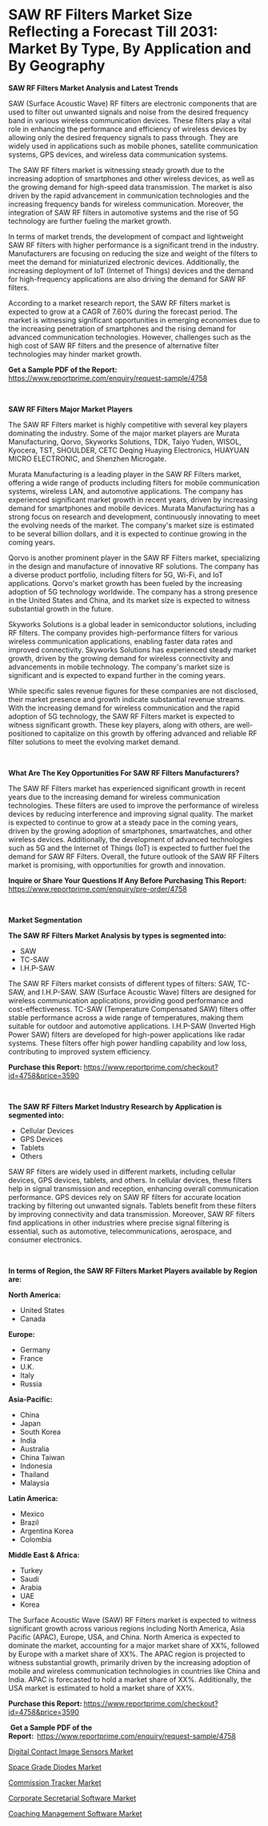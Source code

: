 <p><h1>SAW RF Filters Market Size Reflecting a Forecast Till 2031: Market By Type, By Application and By Geography</h1></p><p><strong>SAW RF Filters Market Analysis and Latest Trends</strong></p>
<p><p>SAW (Surface Acoustic Wave) RF filters are electronic components that are used to filter out unwanted signals and noise from the desired frequency band in various wireless communication devices. These filters play a vital role in enhancing the performance and efficiency of wireless devices by allowing only the desired frequency signals to pass through. They are widely used in applications such as mobile phones, satellite communication systems, GPS devices, and wireless data communication systems.</p><p>The SAW RF filters market is witnessing steady growth due to the increasing adoption of smartphones and other wireless devices, as well as the growing demand for high-speed data transmission. The market is also driven by the rapid advancement in communication technologies and the increasing frequency bands for wireless communication. Moreover, the integration of SAW RF filters in automotive systems and the rise of 5G technology are further fueling the market growth.</p><p>In terms of market trends, the development of compact and lightweight SAW RF filters with higher performance is a significant trend in the industry. Manufacturers are focusing on reducing the size and weight of the filters to meet the demand for miniaturized electronic devices. Additionally, the increasing deployment of IoT (Internet of Things) devices and the demand for high-frequency applications are also driving the demand for SAW RF filters.</p><p>According to a market research report, the SAW RF filters market is expected to grow at a CAGR of 7.60% during the forecast period. The market is witnessing significant opportunities in emerging economies due to the increasing penetration of smartphones and the rising demand for advanced communication technologies. However, challenges such as the high cost of SAW RF filters and the presence of alternative filter technologies may hinder market growth.</p></p>
<p><strong>Get a Sample PDF of the Report:&nbsp;</strong> <a href="https://www.reportprime.com/enquiry/request-sample/4758">https://www.reportprime.com/enquiry/request-sample/4758</a></p>
<p>&nbsp;</p>
<p><strong>SAW RF Filters Major Market Players</strong></p>
<p><p>The SAW RF Filters market is highly competitive with several key players dominating the industry. Some of the major market players are Murata Manufacturing, Qorvo, Skyworks Solutions, TDK, Taiyo Yuden, WISOL, Kyocera, TST, SHOULDER, CETC Deqing Huaying Electronics, HUAYUAN MICRO ELECTRONIC, and Shenzhen Microgate. </p><p>Murata Manufacturing is a leading player in the SAW RF Filters market, offering a wide range of products including filters for mobile communication systems, wireless LAN, and automotive applications. The company has experienced significant market growth in recent years, driven by increasing demand for smartphones and mobile devices. Murata Manufacturing has a strong focus on research and development, continuously innovating to meet the evolving needs of the market. The company's market size is estimated to be several billion dollars, and it is expected to continue growing in the coming years.</p><p>Qorvo is another prominent player in the SAW RF Filters market, specializing in the design and manufacture of innovative RF solutions. The company has a diverse product portfolio, including filters for 5G, Wi-Fi, and IoT applications. Qorvo's market growth has been fueled by the increasing adoption of 5G technology worldwide. The company has a strong presence in the United States and China, and its market size is expected to witness substantial growth in the future.</p><p>Skyworks Solutions is a global leader in semiconductor solutions, including RF filters. The company provides high-performance filters for various wireless communication applications, enabling faster data rates and improved connectivity. Skyworks Solutions has experienced steady market growth, driven by the growing demand for wireless connectivity and advancements in mobile technology. The company's market size is significant and is expected to expand further in the coming years.</p><p>While specific sales revenue figures for these companies are not disclosed, their market presence and growth indicate substantial revenue streams. With the increasing demand for wireless communication and the rapid adoption of 5G technology, the SAW RF Filters market is expected to witness significant growth. These key players, along with others, are well-positioned to capitalize on this growth by offering advanced and reliable RF filter solutions to meet the evolving market demand.</p></p>
<p>&nbsp;</p>
<p><strong>What Are The Key Opportunities For SAW RF Filters Manufacturers?</strong></p>
<p><p>The SAW RF Filters market has experienced significant growth in recent years due to the increasing demand for wireless communication technologies. These filters are used to improve the performance of wireless devices by reducing interference and improving signal quality. The market is expected to continue to grow at a steady pace in the coming years, driven by the growing adoption of smartphones, smartwatches, and other wireless devices. Additionally, the development of advanced technologies such as 5G and the Internet of Things (IoT) is expected to further fuel the demand for SAW RF Filters. Overall, the future outlook of the SAW RF Filters market is promising, with opportunities for growth and innovation.</p></p>
<p><strong>Inquire or Share Your Questions If Any Before Purchasing This Report:</strong> <a href="https://www.reportprime.com/enquiry/pre-order/4758">https://www.reportprime.com/enquiry/pre-order/4758</a></p>
<p>&nbsp;</p>
<p><strong>Market Segmentation</strong></p>
<p><strong>The SAW RF Filters Market Analysis by types is segmented into:</strong></p>
<p><ul><li>SAW</li><li>TC-SAW</li><li>I.H.P-SAW</li></ul></p>
<p><p>The SAW RF Filters market consists of different types of filters: SAW, TC-SAW, and I.H.P-SAW. SAW (Surface Acoustic Wave) filters are designed for wireless communication applications, providing good performance and cost-effectiveness. TC-SAW (Temperature Compensated SAW) filters offer stable performance across a wide range of temperatures, making them suitable for outdoor and automotive applications. I.H.P-SAW (Inverted High Power SAW) filters are developed for high-power applications like radar systems. These filters offer high power handling capability and low loss, contributing to improved system efficiency.</p></p>
<p><strong>Purchase this Report:&nbsp;</strong><a href="https://www.reportprime.com/checkout?id=4758&price=3590">https://www.reportprime.com/checkout?id=4758&price=3590</a></p>
<p>&nbsp;</p>
<p><strong>The SAW RF Filters Market Industry Research by Application is segmented into:</strong></p>
<p><ul><li>Cellular Devices</li><li>GPS Devices</li><li>Tablets</li><li>Others</li></ul></p>
<p><p>SAW RF filters are widely used in different markets, including cellular devices, GPS devices, tablets, and others. In cellular devices, these filters help in signal transmission and reception, enhancing overall communication performance. GPS devices rely on SAW RF filters for accurate location tracking by filtering out unwanted signals. Tablets benefit from these filters by improving connectivity and data transmission. Moreover, SAW RF filters find applications in other industries where precise signal filtering is essential, such as automotive, telecommunications, aerospace, and consumer electronics.</p></p>
<p>&nbsp;</p>
<p><strong>In terms of Region, the SAW RF Filters Market Players available by Region are:</strong></p>
<p>
    <p> <strong> North America: </strong>
        <ul>
            <li>United States</li>
            <li>Canada</li>
        </ul>
        </p> 
    <p> <strong> Europe: </strong>
        <ul>
            <li>Germany</li>
            <li>France</li>
            <li>U.K.</li>
            <li>Italy</li>
            <li>Russia</li>
        </ul>
        </p> 
    <p> <strong> Asia-Pacific: </strong>
        <ul>
            <li>China</li>
            <li>Japan</li>
            <li>South Korea</li>
            <li>India</li>
            <li>Australia</li>
            <li>China Taiwan</li>
            <li>Indonesia</li>
            <li>Thailand</li>
            <li>Malaysia</li>
        </ul>
        </p> 
    <p> <strong> Latin America: </strong>
        <ul>
            <li>Mexico</li>
            <li>Brazil</li>
            <li>Argentina Korea</li>
            <li>Colombia</li>
        </ul>
        </p> 
    <p> <strong> Middle East & Africa: </strong>
        <ul>
            <li>Turkey</li>
            <li>Saudi</li>
            <li>Arabia</li>
            <li>UAE</li>
            <li>Korea</li>
        </ul>
    </p>
    </p>
<p><p>The Surface Acoustic Wave (SAW) RF Filters market is expected to witness significant growth across various regions including North America, Asia Pacific (APAC), Europe, USA, and China. North America is expected to dominate the market, accounting for a major market share of XX%, followed by Europe with a market share of XX%. The APAC region is projected to witness substantial growth, primarily driven by the increasing adoption of mobile and wireless communication technologies in countries like China and India. APAC is forecasted to hold a market share of XX%. Additionally, the USA market is estimated to hold a market share of XX%.</p></p>
<p><strong>Purchase this Report: </strong><a href="https://www.reportprime.com/checkout?id=4758&price=3590">https://www.reportprime.com/checkout?id=4758&price=3590</a></p>
<p>&nbsp;<strong>Get a Sample PDF of the Report:&nbsp;&nbsp;</strong><a href="https://www.reportprime.com/enquiry/request-sample/4758">https://www.reportprime.com/enquiry/request-sample/4758</a></p>
<p><strong></strong></p>
<p><p><a href="https://github.com/zebdakicsin/Market-Research-Report-List-2/blob/main/digital-contact-image-sensors-market.md">Digital Contact Image Sensors Market</a></p><p><a href="https://github.com/kholmovskayalyudmila/Market-Research-Report-List-2/blob/main/space-grade-diodes-market.md">Space Grade Diodes Market</a></p><p><a href="https://medium.com/@emilyjackson1945/commission-tracker-market-size-market-outlook-and-market-forecast-2023-to-2030-24f3d3b9436e">Commission Tracker Market</a></p><p><a href="https://medium.com/@emilyjackson1945/corporate-secretarial-software-market-size-market-outlook-and-market-forecast-2023-to-2030-202bbe920484">Corporate Secretarial Software Market</a></p><p><a href="https://medium.com/@emilyjackson1945/coaching-management-software-market-size-market-outlook-and-market-forecast-2023-to-2030-0491ec0b7053">Coaching Management Software Market</a></p></p>